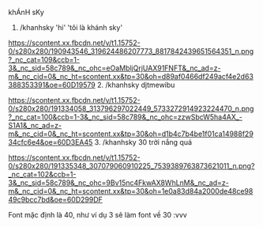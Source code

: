 khÁnH sKy

1. /khanhsky 'hi' 'tôi là khánh sky'

https://scontent.xx.fbcdn.net/v/t1.15752-0/s280x280/190943546_319624486207773_8817842439651564351_n.png?_nc_cat=109&ccb=1-3&_nc_sid=58c789&_nc_ohc=eOaMbljQrjUAX91FNFT&_nc_ad=z-m&_nc_cid=0&_nc_ht=scontent.xx&tp=30&oh=d89af0466df249acf4e2d63388353391&oe=60D19579
2. /khanhsky djtmewibu

https://scontent.xx.fbcdn.net/v/t1.15752-0/s280x280/191334058_313796297022449_5733272914923224470_n.png?_nc_cat=100&ccb=1-3&_nc_sid=58c789&_nc_ohc=zzwSbcW5ha4AX_-S1A1&_nc_ad=z-m&_nc_cid=0&_nc_ht=scontent.xx&tp=30&oh=d1b4c7b4be1f01ca14988f2934cfc6e4&oe=60D3EA45
3. /khanhsky 30 trời nắng quá

https://scontent.xx.fbcdn.net/v/t1.15752-0/s280x280/191335348_307079060910225_7539389763873621011_n.png?_nc_cat=102&ccb=1-3&_nc_sid=58c789&_nc_ohc=9Bv15nc4FkwAX8WhLnM&_nc_ad=z-m&_nc_cid=0&_nc_ht=scontent.xx&tp=30&oh=1e0a83d84a2000de48ce9849c9bcc7bd&oe=60D299DF

Font mặc định là 40, như ví dụ 3 sẽ làm font về 30 :vvv

